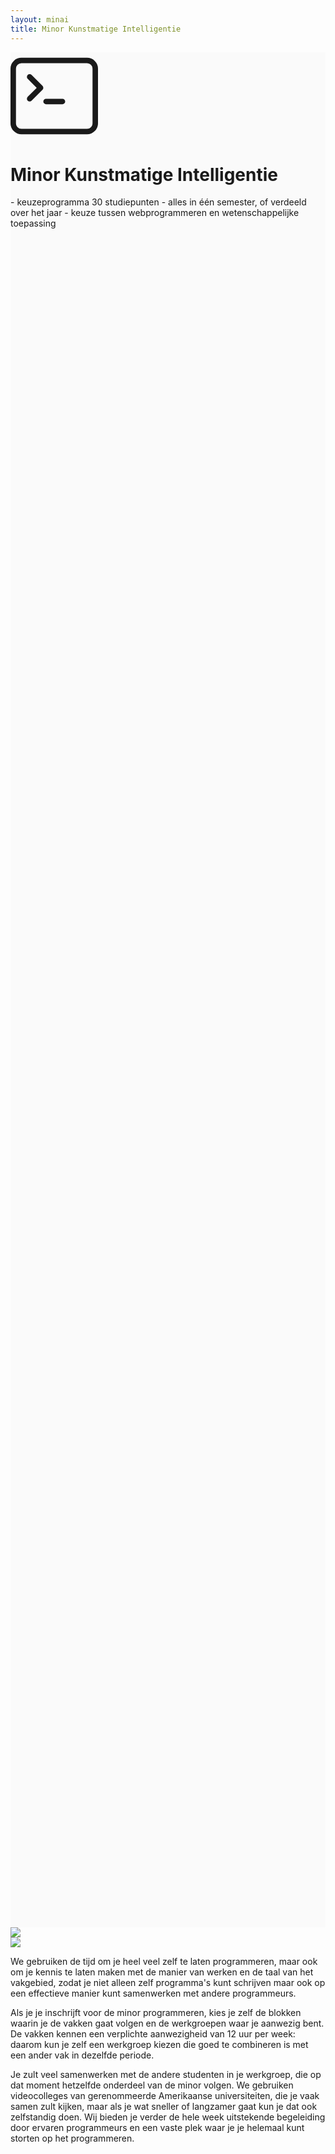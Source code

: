 ```yaml
---
layout: minai
title: Minor Kunstmatige Intelligentie
---
```


<div class="d-flex align-items-center text-center" style="background-color: #fafafa; height:75vh; ">
    <div>
        <!-- bootstrap icon -->
        <svg class="bi bi-terminal mx-auto" width="10em" height="10em" viewBox="0 0 16 16" fill="currentColor" xmlns="http://www.w3.org/2000/svg">
          <path fill-rule="evenodd" d="M14 2H2a1 1 0 00-1 1v10a1 1 0 001 1h12a1 1 0 001-1V3a1 1 0 00-1-1zM2 1a2 2 0 00-2 2v10a2 2 0 002 2h12a2 2 0 002-2V3a2 2 0 00-2-2H2z" clip-rule="evenodd"/>
          <path fill-rule="evenodd" d="M6 9a.5.5 0 01.5-.5h3a.5.5 0 010 1h-3A.5.5 0 016 9zM3.146 4.146a.5.5 0 01.708 0l2 2a.5.5 0 010 .708l-2 2a.5.5 0 11-.708-.708L4.793 6.5 3.146 4.854a.5.5 0 010-.708z" clip-rule="evenodd"/>
        </svg>
    <h1 class="display-3 text-center" style="vertical-align:center">Minor Kunstmatige Intelligentie</h1>
    - keuzeprogramma 30 studiepunten
    - alles in één semester, of verdeeld over het jaar
    - keuze tussen webprogrammeren en wetenschappelijke toepassing
    </div>
</div>

<div class="row my-4" style="">
    <div class="col">
        <img class="img-fluid" src="/assets/home/bots.jpeg">
    </div>
    <div class="col">
        <img class="img-fluid" src="/assets/home/game.jpeg">
    </div>
</div>


We gebruiken de tijd om je heel veel zelf te laten programmeren, maar ook om je kennis te laten maken met de manier van werken en de taal van het vakgebied, zodat je niet alleen zelf programma's kunt schrijven maar ook op een effectieve manier kunt samenwerken met andere programmeurs. 

Als je je inschrijft voor de minor programmeren, kies je zelf de blokken waarin je de vakken gaat volgen en de werkgroepen waar je aanwezig bent. De vakken kennen een verplichte aanwezigheid van 12 uur per week: daarom kun je zelf een werkgroep kiezen die goed te combineren is met een ander vak in dezelfde periode. 

Je zult veel samenwerken met de andere studenten in je werkgroep, die op dat moment hetzelfde onderdeel van de minor volgen. We gebruiken videocolleges van gerenommeerde Amerikaanse universiteiten, die je vaak samen zult kijken, maar als je wat sneller of langzamer gaat kun je dat ook zelfstandig doen. Wij bieden je verder de hele week uitstekende begeleiding door ervaren programmeurs en een vaste plek waar je je helemaal kunt storten op het programmeren.

